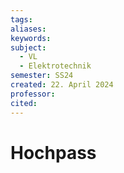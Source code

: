 ```yaml
---
tags: 
aliases: 
keywords: 
subject:
  - VL
  - Elektrotechnik
semester: SS24
created: 22. April 2024
professor:
cited:
---
```

 

# Hochpass